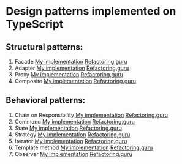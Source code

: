 # Design patterns implemented on TypeScript

## Structural patterns:
1. Facade [My implementation](https://github.com/NikitaYasinski/Patterns/blob/master/structural/facade.ts) [Refactoring.guru](https://refactoring.guru/design-patterns/facade)
2. Adapter [My implementation](https://github.com/NikitaYasinski/Patterns/blob/master/structural/adapter.ts) [Refactoring.guru](https://refactoring.guru/design-patterns/adapter)
3. Proxy [My implementation](https://github.com/NikitaYasinski/Patterns/blob/master/structural/proxy.ts) [Refactoring.guru](https://refactoring.guru/design-patterns/proxy)
4. Composite [My implementation](https://github.com/NikitaYasinski/Patterns/blob/master/structural/composite.ts) [Refactoring.guru](https://refactoring.guru/design-patterns/composite)

## Behavioral patterns: 
1. Chain on Responsibility [My implementation](https://github.com/NikitaYasinski/Patterns/blob/master/behavioral/chain-of-responsibility.ts) [Refactoring.guru](https://refactoring.guru/design-patterns/chain-of-responsibility)
2. Command [My implementation](https://github.com/NikitaYasinski/Patterns/blob/master/behavioral/command.ts) [Refactoring.guru](https://refactoring.guru/design-patterns/command)
3. State [My implementation](https://github.com/NikitaYasinski/Patterns/blob/master/behavioral/state.ts) [Refactoring.guru](https://refactoring.guru/design-patterns/state)
4. Strategy [My implementation](https://github.com/NikitaYasinski/Patterns/blob/master/behavioral/strategy.ts) [Refactoring.guru](https://refactoring.guru/design-patterns/strategy)
5. Iterator [My implementation](https://github.com/NikitaYasinski/Patterns/blob/master/behavioral/iterator.ts) [Refactoring.guru](https://refactoring.guru/design-patterns/iterator)
6. Template method [My implementation](https://github.com/NikitaYasinski/Patterns/blob/master/behavioral/template-method.ts) [Refactoring.guru](https://refactoring.guru/design-patterns/template-method)
7. Observer [My implementation](https://github.com/NikitaYasinski/Patterns/blob/master/behavioral/observer.ts) [Refactoring.guru](https://refactoring.guru/design-patterns/observer)
